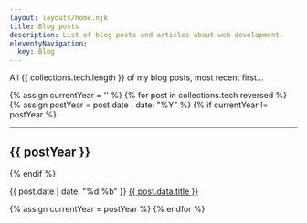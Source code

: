 ```yaml
---
layout: layouts/home.njk
title: Blog posts
description: List of blog posts and articles about web development.
eleventyNavigation:
  key: Blog
---
```


All {{ collections.tech.length }} of my blog posts, most recent first...

{% assign currentYear = '' %}
{% for post in collections.tech reversed %}
{% assign postYear = post.date | date: "%Y" %}
{% if currentYear != postYear %}

<hr>
<h2>{{ postYear }}</h2>
{% endif %}
  <p class="post-item" itemscope itemtype="https://schema.org/Article">
    <time datetime="{{ post.date | date: '%Y-%m-%d' }}" itemprop="datePublished">{{ post.date | date: "%d %b" }}</time>
    <a href="{{ post.url }}">{{ post.data.title }}</a>
  </p>
  {% assign currentYear = postYear %}
{% endfor %}
